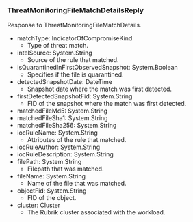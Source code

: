 ### ThreatMonitoringFileMatchDetailsReply
Response to ThreatMonitoringFileMatchDetails.

- matchType: IndicatorOfCompromiseKind
  - Type of threat match.
- intelSource: System.String
  - Source of the rule that matched.
- isQuarantinedInFirstObservedSnapshot: System.Boolean
  - Specifies if the file is quarantined.
- detectedSnapshotDate: DateTime
  - Snapshot date where the match was first detected.
- firstDetectedSnapshotFid: System.String
  - FID of the snapshot where the match was first detected.
- matchedFileMd5: System.String
- matchedFileSha1: System.String
- matchedFileSha256: System.String
- iocRuleName: System.String
  - Attributes of the rule that matched.
- iocRuleAuthor: System.String
- iocRuleDescription: System.String
- filePath: System.String
  - Filepath that was matched.
- fileName: System.String
  - Name of the file that was matched.
- objectFid: System.String
  - FID of the object.
- cluster: Cluster
  - The Rubrik cluster associated with the workload.
